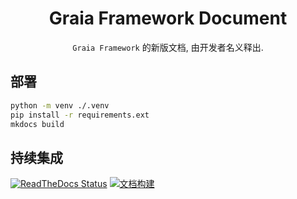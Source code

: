 <div align="center">
<h1>Graia Framework Document</h1>

`Graia Framework` 的新版文档, 由开发者名义释出.

</div>

## 部署

```bash
python -m venv ./.venv
pip install -r requirements.ext
mkdocs build
```

## 持续集成
[![ReadTheDocs Status](https://readthedocs.org/projects/graia/badge/?version=latest)](https://readthedocs.org/projects/graia/)
[![文档构建](https://github.com/GraiaProject/Document/actions/workflows/deploy-docs.yml/badge.svg)](https://github.com/GraiaProject/Document/actions/workflows/deploy-docs.yml)